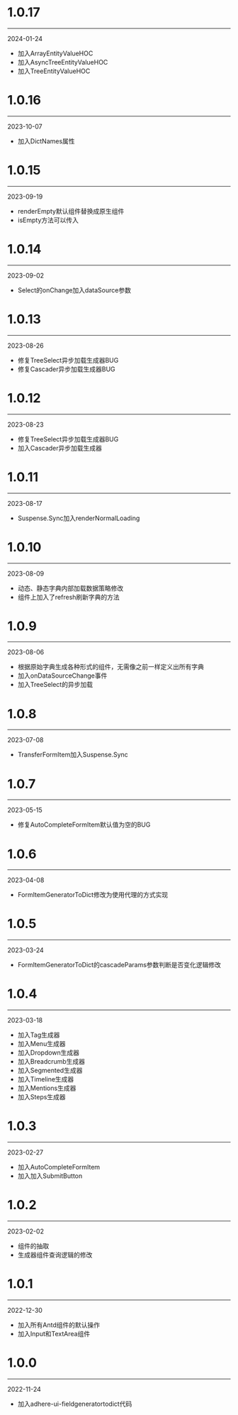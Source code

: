 # 1.0.17

***

2024-01-24

* 加入ArrayEntityValueHOC
* 加入AsyncTreeEntityValueHOC
* 加入TreeEntityValueHOC

# 1.0.16

***

2023-10-07

* 加入DictNames属性

# 1.0.15

***

2023-09-19

* renderEmpty默认组件替换成原生组件
* isEmpty方法可以传入

# 1.0.14

***

2023-09-02

* Select的onChange加入dataSource参数

# 1.0.13

***

2023-08-26

* 修复TreeSelect异步加载生成器BUG
* 修复Cascader异步加载生成器BUG

# 1.0.12

***

2023-08-23

* 修复TreeSelect异步加载生成器BUG
* 加入Cascader异步加载生成器

# 1.0.11

***

2023-08-17

* Suspense.Sync加入renderNormalLoading

# 1.0.10

***

2023-08-09

* 动态、静态字典内部加载数据策略修改
* 组件上加入了refresh刷新字典的方法

# 1.0.9

***

2023-08-06

* 根据原始字典生成各种形式的组件，无需像之前一样定义出所有字典
* 加入onDataSourceChange事件
* 加入TreeSelect的异步加载

# 1.0.8

***

2023-07-08

* TransferFormItem加入Suspense.Sync

# 1.0.7

***

2023-05-15

* 修复AutoCompleteFormItem默认值为空的BUG

# 1.0.6

***

2023-04-08

* FormItemGeneratorToDict修改为使用代理的方式实现

# 1.0.5

***

2023-03-24

* FormItemGeneratorToDict的cascadeParams参数判断是否变化逻辑修改

# 1.0.4

***

2023-03-18

* 加入Tag生成器
* 加入Menu生成器
* 加入Dropdown生成器
* 加入Breadcrumb生成器
* 加入Segmented生成器
* 加入Timeline生成器
* 加入Mentions生成器
* 加入Steps生成器

# 1.0.3

***

2023-02-27

* 加入AutoCompleteFormItem
* 加入加入SubmitButton

# 1.0.2

***

2023-02-02

* 组件的抽取
* 生成器组件查询逻辑的修改

# 1.0.1

***

2022-12-30

* 加入所有Antd组件的默认操作
* 加入Input和TextArea组件

# 1.0.0

***

2022-11-24

* 加入adhere-ui-fieldgeneratortodict代码
